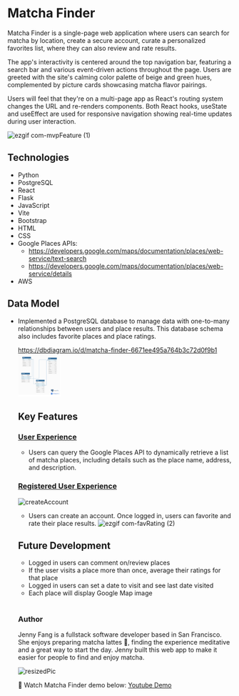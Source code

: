 # Matcha Finder

Matcha Finder is a single-page web application where users can search for matcha by location, create a secure account, curate a personalized favorites list, where they can also review and rate results.

The app's interactivity is centered around the top navigation bar, featuring a search bar and various event-driven actions throughout the page. Users are greeted with the site's calming color palette of beige and green hues, complemented by picture cards showcasing matcha flavor pairings.

Users will feel that they're on a multi-page app as React's routing system changes the URL and re-renders components. Both React hooks, useState and useEffect are used for responsive navigation showing real-time updates during user interaction.

![ezgif com-mvpFeature (1)](https://github.com/user-attachments/assets/31fb758f-145c-40da-8bcc-c7921cf207e2)

## Technologies

- Python
- PostgreSQL
- React
- Flask
- JavaScript
- Vite
- Bootstrap
- HTML
- CSS
- Google Places APIs:
  - https://developers.google.com/maps/documentation/places/web-service/text-search
  - https://developers.google.com/maps/documentation/places/web-service/details
- AWS

## Data Model

- Implemented a PostgreSQL database to manage data with one-to-many relationships between users and place results. This database schema also includes favorite places and place ratings.

<ul><a href=https://dbdiagram.io/d/matcha-finder-6671ee495a764b3c72d0f9b1>https://dbdiagram.io/d/matcha-finder-6671ee495a764b3c72d0f9b1</a></u>

  <img width="700" alt="dbModel" src="frontend/src/assets/dbmodel.png" style="max-width: 20%;">


## Key Features

### <ins> User Experience </ins>

- Users can query the Google Places API to dynamically retrieve a list of matcha places, including details such as the place name, address, and description.

### <ins> Registered User Experience </ins>

![createAccount](https://github.com/user-attachments/assets/678d4919-1d4e-4570-a313-b33354919c0d)

- Users can create an account. Once logged in, users can favorite and rate their place results.
![ezgif com-favRating (2)](https://github.com/user-attachments/assets/5622578a-0f92-4d05-a840-95e4cc4f08d5)


## Future Development

- Logged in users can comment on/review places
- If the user visits a place more than once, average their ratings for that place
- Logged in users can set a date to visit and see last date visited
- Each place will display Google Map image

#

### Author

Jenny Fang is a fullstack software developer based in San Francisco. She enjoys preparing matcha lattes 🍵, finding the experience meditative and a great way to start the day. Jenny built this web app to make it easier for people to find and enjoy matcha.

![resizedPic](https://github.com/user-attachments/assets/dc025ff5-b9ea-48d0-b84e-47857268fa5f)

🔗 Watch Matcha Finder demo below:
<a href="https://youtu.be/iyz9_N2s1Qg">Youtube Demo </a>
